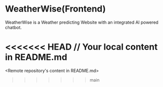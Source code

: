 # WeatherWise(Frontend)

WeatherWise is a Weather predicting Website with an integrated AI powered chatbot.

<<<<<<< HEAD
// Your local content in README.md
=======
<Remote repository's content in README.md>
>>>>>>> main
